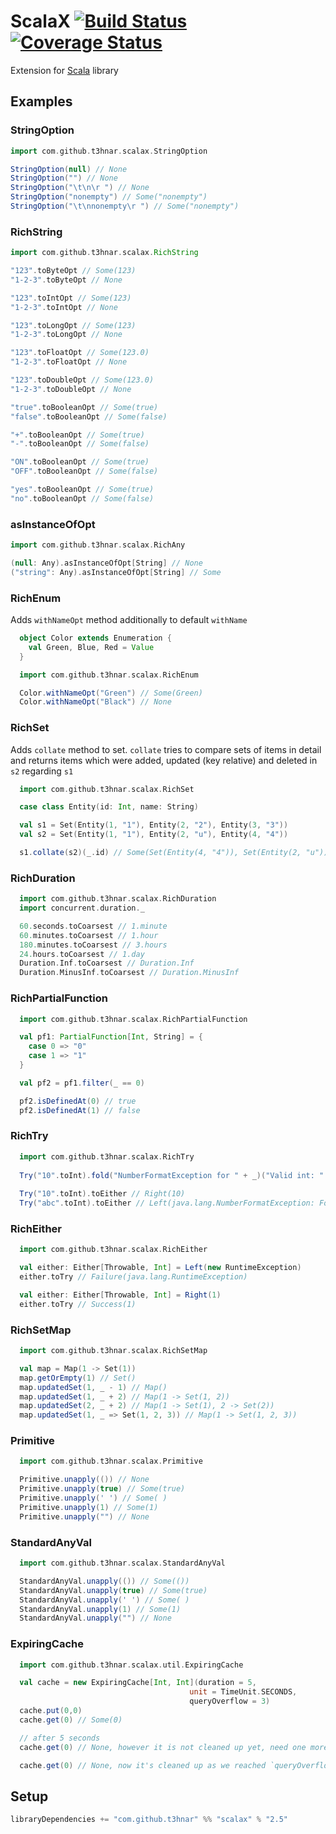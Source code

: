 # ScalaX [![Build Status](https://travis-ci.org/t3hnar/scalax.svg)](https://travis-ci.org/t3hnar/scalax) [![Coverage Status](https://coveralls.io/repos/t3hnar/scalax/badge.svg)](https://coveralls.io/r/t3hnar/scalax)

Extension for [Scala](http://www.scala-lang.org) library

## Examples

### StringOption

```scala
import com.github.t3hnar.scalax.StringOption

StringOption(null) // None
StringOption("") // None
StringOption("\t\n\r ") // None
StringOption("nonempty") // Some("nonempty")
StringOption("\t\nnonempty\r ") // Some("nonempty")
```

### RichString

```scala
import com.github.t3hnar.scalax.RichString

"123".toByteOpt // Some(123)
"1-2-3".toByteOpt // None

"123".toIntOpt // Some(123)
"1-2-3".toIntOpt // None

"123".toLongOpt // Some(123)
"1-2-3".toLongOpt // None

"123".toFloatOpt // Some(123.0)
"1-2-3".toFloatOpt // None

"123".toDoubleOpt // Some(123.0)
"1-2-3".toDoubleOpt // None

"true".toBooleanOpt // Some(true)
"false".toBooleanOpt // Some(false)

"+".toBooleanOpt // Some(true)
"-".toBooleanOpt // Some(false)

"ON".toBooleanOpt // Some(true)
"OFF".toBooleanOpt // Some(false)

"yes".toBooleanOpt // Some(true)
"no".toBooleanOpt // Some(false)
```

### asInstanceOfOpt

```scala
import com.github.t3hnar.scalax.RichAny

(null: Any).asInstanceOfOpt[String] // None
("string": Any).asInstanceOfOpt[String] // Some
```

### RichEnum

Adds `withNameOpt` method additionally to default `withName`

```scala
  object Color extends Enumeration {
    val Green, Blue, Red = Value
  }

  import com.github.t3hnar.scalax.RichEnum

  Color.withNameOpt("Green") // Some(Green)
  Color.withNameOpt("Black") // None
```

### RichSet

Adds `collate` method to set. `collate` tries to compare sets of items in detail
and returns items which were added, updated (key relative) and deleted in `s2` regarding `s1`

```scala
  import com.github.t3hnar.scalax.RichSet

  case class Entity(id: Int, name: String)

  val s1 = Set(Entity(1, "1"), Entity(2, "2"), Entity(3, "3"))
  val s2 = Set(Entity(1, "1"), Entity(2, "u"), Entity(4, "4"))

  s1.collate(s2)(_.id) // Some(Set(Entity(4, "4")), Set(Entity(2, "u")), Set(3))
```

### RichDuration

```scala
  import com.github.t3hnar.scalax.RichDuration
  import concurrent.duration._

  60.seconds.toCoarsest // 1.minute
  60.minutes.toCoarsest // 1.hour
  180.minutes.toCoarsest // 3.hours
  24.hours.toCoarsest // 1.day
  Duration.Inf.toCoarsest // Duration.Inf
  Duration.MinusInf.toCoarsest // Duration.MinusInf
```

### RichPartialFunction
```scala
  import com.github.t3hnar.scalax.RichPartialFunction

  val pf1: PartialFunction[Int, String] = {
    case 0 => "0"
    case 1 => "1"
  }

  val pf2 = pf1.filter(_ == 0)

  pf2.isDefinedAt(0) // true
  pf2.isDefinedAt(1) // false
```

### RichTry

```scala
  import com.github.t3hnar.scalax.RichTry
  
  Try("10".toInt).fold("NumberFormatException for " + _)("Valid int: " + _)
  
  Try("10".toInt).toEither // Right(10)
  Try("abc".toInt).toEither // Left(java.lang.NumberFormatException: For input string: "abc") 
```

### RichEither

```scala
  import com.github.t3hnar.scalax.RichEither

  val either: Either[Throwable, Int] = Left(new RuntimeException)
  either.toTry // Failure(java.lang.RuntimeException)

  val either: Either[Throwable, Int] = Right(1)
  either.toTry // Success(1)  
```

### RichSetMap

```scala
  import com.github.t3hnar.scalax.RichSetMap

  val map = Map(1 -> Set(1))
  map.getOrEmpty(1) // Set()
  map.updatedSet(1, _ - 1) // Map()
  map.updatedSet(1, _ + 2) // Map(1 -> Set(1, 2))
  map.updatedSet(2, _ + 2) // Map(1 -> Set(1), 2 -> Set(2))
  map.updatedSet(1, _ => Set(1, 2, 3)) // Map(1 -> Set(1, 2, 3))
```

### Primitive

```scala
  import com.github.t3hnar.scalax.Primitive

  Primitive.unapply(()) // None
  Primitive.unapply(true) // Some(true)
  Primitive.unapply(' ') // Some( )
  Primitive.unapply(1) // Some(1)
  Primitive.unapply("") // None
```

### StandardAnyVal

```scala
  import com.github.t3hnar.scalax.StandardAnyVal

  StandardAnyVal.unapply(()) // Some(())
  StandardAnyVal.unapply(true) // Some(true)
  StandardAnyVal.unapply(' ') // Some( )
  StandardAnyVal.unapply(1) // Some(1)
  StandardAnyVal.unapply("") // None
```


### ExpiringCache

```scala
  import com.github.t3hnar.scalax.util.ExpiringCache

  val cache = new ExpiringCache[Int, Int](duration = 5,
                                        unit = TimeUnit.SECONDS,
                                        queryOverflow = 3)
  cache.put(0,0)
  cache.get(0) // Some(0)

  // after 5 seconds
  cache.get(0) // None, however it is not cleaned up yet, need one more query to go

  cache.get(0) // None, now it's cleaned up as we reached `queryOverflow` limit
```

## Setup

```scala
libraryDependencies += "com.github.t3hnar" %% "scalax" % "2.5"
```
